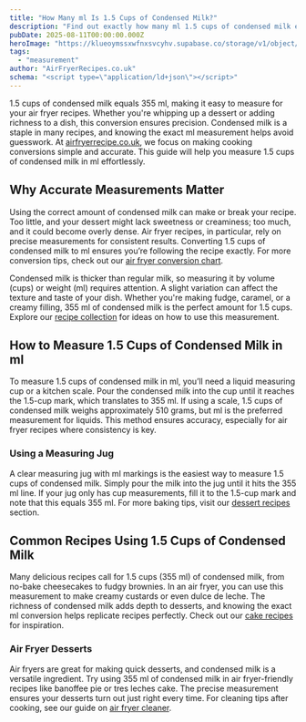 ```yaml
---
title: "How Many ml Is 1.5 Cups of Condensed Milk?"
description: "Find out exactly how many ml 1.5 cups of condensed milk equals for perfect baking results every time. Get the conversion now!"
pubDate: 2025-08-11T00:00:00.000Z
heroImage: "https://klueoymssxwfnxsvcyhv.supabase.co/storage/v1/object/public/md/how-many-ml-is-1-5-cups-of-condensed-milk-ee35ad81.webp"
tags:
  - "measurement"
author: "AirFryerRecipes.co.uk"
schema: "<script type=\"application/ld+json\"></script>"
---
```


<p>1.5 cups of condensed milk equals 355 ml, making it easy to measure for your air fryer recipes. Whether you're whipping up a dessert or adding richness to a dish, this conversion ensures precision. Condensed milk is a staple in many recipes, and knowing the exact ml measurement helps avoid guesswork. At <a href=https://www.airfryerrecipe.co.uk>airfryerrecipe.co.uk</a>, we focus on making cooking conversions simple and accurate. This guide will help you measure 1.5 cups of condensed milk in ml effortlessly.</p>

<h2>Why Accurate Measurements Matter</h2>
<p>Using the correct amount of condensed milk can make or break your recipe. Too little, and your dessert might lack sweetness or creaminess; too much, and it could become overly dense. Air fryer recipes, in particular, rely on precise measurements for consistent results. Converting 1.5 cups of condensed milk to ml ensures you’re following the recipe exactly. For more conversion tips, check out our <a href=https://www.airfryerrecipe.co.uk/air-fryer-conversion-chart>air fryer conversion chart</a>.</p>

<p>Condensed milk is thicker than regular milk, so measuring it by volume (cups) or weight (ml) requires attention. A slight variation can affect the texture and taste of your dish. Whether you're making fudge, caramel, or a creamy filling, 355 ml of condensed milk is the perfect amount for 1.5 cups. Explore our <a href=https://www.airfryerrecipe.co.uk/recipes>recipe collection</a> for ideas on how to use this measurement.</p>

<h2>How to Measure 1.5 Cups of Condensed Milk in ml</h2>
<p>To measure 1.5 cups of condensed milk in ml, you’ll need a liquid measuring cup or a kitchen scale. Pour the condensed milk into the cup until it reaches the 1.5-cup mark, which translates to 355 ml. If using a scale, 1.5 cups of condensed milk weighs approximately 510 grams, but ml is the preferred measurement for liquids. This method ensures accuracy, especially for air fryer recipes where consistency is key.</p>

<h3>Using a Measuring Jug</h3>
<p>A clear measuring jug with ml markings is the easiest way to measure 1.5 cups of condensed milk. Simply pour the milk into the jug until it hits the 355 ml line. If your jug only has cup measurements, fill it to the 1.5-cup mark and note that this equals 355 ml. For more baking tips, visit our <a href=https://www.airfryerrecipe.co.uk/recipe-category/dessert>dessert recipes</a> section.</p>

<h2>Common Recipes Using 1.5 Cups of Condensed Milk</h2>
<p>Many delicious recipes call for 1.5 cups (355 ml) of condensed milk, from no-bake cheesecakes to fudgy brownies. In an air fryer, you can use this measurement to make creamy custards or even dulce de leche. The richness of condensed milk adds depth to desserts, and knowing the exact ml conversion helps replicate recipes perfectly. Check out our <a href=https://www.airfryerrecipe.co.uk/recipe-category/cakes>cake recipes</a> for inspiration.</p>

<h3>Air Fryer Desserts</h3>
<p>Air fryers are great for making quick desserts, and condensed milk is a versatile ingredient. Try using 355 ml of condensed milk in air fryer-friendly recipes like banoffee pie or tres leches cake. The precise measurement ensures your desserts turn out just right every time. For cleaning tips after cooking, see our guide on <a href=https://www.airfryerrecipe.co.uk/air-fryer-cleaner>air fryer cleaner</a>.</p>